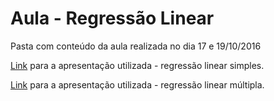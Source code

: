 # Aula - Regressão Linear

Pasta com conteúdo da aula realizada no dia 17 e 19/10/2016

[Link](https://drive.google.com/open?id=1d4MZCmiVH3ClYaKkYVhjSaEvl-Nvdb30e0rWrBq1Yhg) para a apresentação utilizada - regressão linear simples.

[Link](https://drive.google.com/open?id=1Ez_mvWXBqn7GDk-KBjohNfV-DPWU9527btsFopI2F9E) para a apresentação utilizada - regressão linear múltipla.
